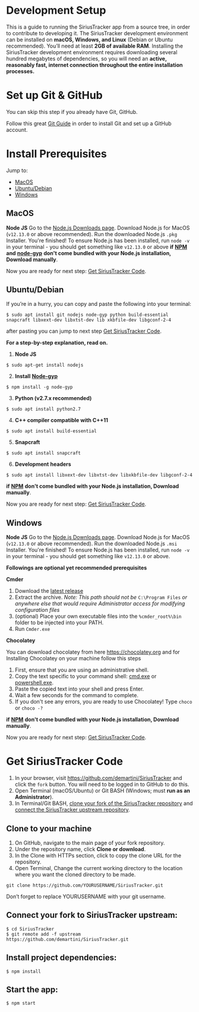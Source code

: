 # Development Setup

This is a guide to running the SiriusTracker app from a source tree, in order to contribute to developing it. The SiriusTracker development environment can be installed on **macOS, Windows, and Linux** (Debian or Ubuntu recommended). You’ll need at least **2GB of available RAM**. Installing the SiriusTracker development environment requires downloading several hundred megabytes of dependencies, so you will need an **active, reasonably fast, internet connection throughout the entire installation processes.**

# Set up Git & GitHub

You can skip this step if you already have Git, GitHub.

Follow this great [Git Guide](http://rogerdudler.github.io/git-guide/index.html) in order to install Git and set up a GitHub account.

# Install Prerequisites

Jump to:

- [MacOS](#macos)
- [Ubuntu/Debian](#ubuntudebian)
- [Windows](#windows)

## MacOS

**Node JS** Go to the [Node.js Downloads page](https://nodejs.org/en/download/). Download Node.js for MacOS (`v12.13.0` or above recommended). Run the downloaded Node.js `.pkg` Installer. You're finished! To ensure Node.js has been installed, run `node -v` in your terminal - you should get something like `v12.13.0` or above **if** [**NPM**](https://www.npmjs.com/get-npm) **and** [**node-gyp**](https://github.com/nodejs/node-gyp#installation) **don't come bundled with your Node.js installation, Download manually**.

Now you are ready for next step: [Get SiriusTracker Code](#get-siriustracker-code).

## Ubuntu/Debian

If you’re in a hurry, you can copy and paste the following into your terminal:

```
$ sudo apt install git nodejs node-gyp python build-essential snapcraft libxext-dev libxtst-dev lib xkbfile-dev libgconf-2-4
```

after pasting you can jump to next step [Get SiriusTracker Code](#get-siriustracker-code).

**For a step-by-step explanation, read on.**

1. **Node JS**

```
$ sudo apt-get install nodejs
```

2. **Install** [**Node-gyp**](https://github.com/nodejs/node-gyp#installation)

```
$ npm install -g node-gyp
```

3. **Python (v2.7.x recommended)**

```
$ sudo apt install python2.7
```

4. **C++ compiler compatible with C++11**

```
$ sudo apt install build-essential
```

5. **Snapcraft**

```
$ sudo apt install snapcraft
```

6. **Development** **headers**

```
$ sudo apt install libxext-dev libxtst-dev libxkbfile-dev libgconf-2-4
```

**if** [**NPM**](https://www.npmjs.com/get-npm) **don't come bundled with your Node.js installation, Download manually**.

Now you are ready for next step: [Get SiriusTracker Code](#get-siriustracker-code).

## Windows

**Node JS** Go to the [Node.js Downloads page](https://nodejs.org/en/download/). Download Node.js for MacOS (`v12.13.0` or above recommended). Run the downloaded Node.js `.msi` Installer. You're finished! To ensure Node.js has been installed, run `node -v` in your terminal - you should get something like `v12.13.0` or above.

**Followings are optional yet recommended prerequisites**

**Cmder**

1. Download the [latest release](https://github.com/cmderdev/cmder/releases/)
2. Extract the archive. _Note: This path should not be_ `C:\Program Files` _or anywhere else that would require Administrator access for modifying configuration files_
3. (optional) Place your own executable files into the `%cmder_root%\bin` folder to be injected into your PATH.
4. Run `Cmder.exe`

**Chocolatey**

You can download chocolatey from here https://chocolatey.org and for Installing Chocolatey on your machine follow this steps

1. First, ensure that you are using an administrative shell.
2. Copy the text specific to your command shell: [cmd.exe](https://chocolatey.org/install#install-with-cmdexe) or [powershell.exe](https://chocolatey.org/install#install-with-powershellexe).
3. Paste the copied text into your shell and press Enter.
4. Wait a few seconds for the command to complete.
5. If you don't see any errors, you are ready to use Chocolatey! Type `choco` or `choco -?`

**if** [**NPM**](https://www.npmjs.com/get-npm) **don't come bundled with your Node.js installation, Download manually**.

Now you are ready for next step: [Get SiriusTracker Code](#get-siriustracker-code).

# Get SiriusTracker Code

1. In your browser, visit https://github.com/demartini/SiriusTracker and click the `fork` button. You will need to be logged in to GitHub to do this.
2. Open Terminal (macOS/Ubuntu) or Git BASH (Windows; must **run as an Administrator**).
3. In Terminal/Git BASH, [clone your fork of the SiriusTracker repository](#clone-to-your-machine) and [connect the SiriusTracker upstream repository](#connect-your-fork-to-siriustracker-upstream).

## Clone to your machine

1. On GitHub, navigate to the main page of your fork repository.
2. Under the repository name, click **Clone or download**.
3. In the Clone with HTTPs section, click to copy the clone URL for the repository.
4. Open Terminal, Change the current working directory to the location where you want the cloned directory to be made.

```
git clone https://github.com/YOURUSERNAME/SiriusTracker.git
```

Don’t forget to replace YOURUSERNAME with your git username.

## Connect your fork to SiriusTracker upstream:

```
$ cd SiriusTracker
$ git remote add -f upstream https://github.com/demartini/SiriusTracker.git
```

## Install project dependencies:

```
$ npm install
```

## Start the app:

```
$ npm start
```
